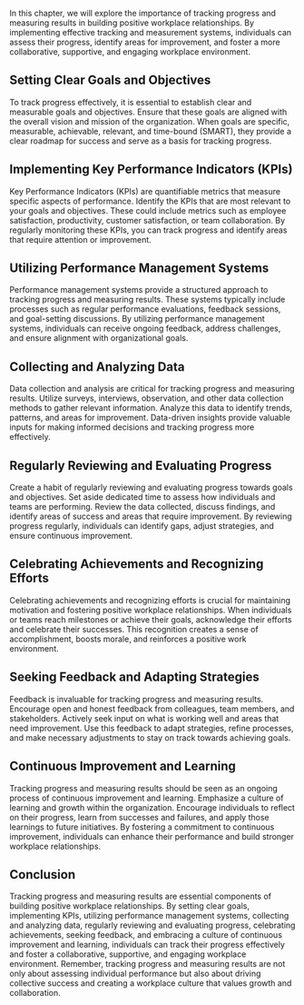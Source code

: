 
In this chapter, we will explore the importance of tracking progress and measuring results in building positive workplace relationships. By implementing effective tracking and measurement systems, individuals can assess their progress, identify areas for improvement, and foster a more collaborative, supportive, and engaging workplace environment.

## Setting Clear Goals and Objectives

To track progress effectively, it is essential to establish clear and measurable goals and objectives. Ensure that these goals are aligned with the overall vision and mission of the organization. When goals are specific, measurable, achievable, relevant, and time-bound (SMART), they provide a clear roadmap for success and serve as a basis for tracking progress.

## Implementing Key Performance Indicators (KPIs)

Key Performance Indicators (KPIs) are quantifiable metrics that measure specific aspects of performance. Identify the KPIs that are most relevant to your goals and objectives. These could include metrics such as employee satisfaction, productivity, customer satisfaction, or team collaboration. By regularly monitoring these KPIs, you can track progress and identify areas that require attention or improvement.

## Utilizing Performance Management Systems

Performance management systems provide a structured approach to tracking progress and measuring results. These systems typically include processes such as regular performance evaluations, feedback sessions, and goal-setting discussions. By utilizing performance management systems, individuals can receive ongoing feedback, address challenges, and ensure alignment with organizational goals.

## Collecting and Analyzing Data

Data collection and analysis are critical for tracking progress and measuring results. Utilize surveys, interviews, observation, and other data collection methods to gather relevant information. Analyze this data to identify trends, patterns, and areas for improvement. Data-driven insights provide valuable inputs for making informed decisions and tracking progress more effectively.

## Regularly Reviewing and Evaluating Progress

Create a habit of regularly reviewing and evaluating progress towards goals and objectives. Set aside dedicated time to assess how individuals and teams are performing. Review the data collected, discuss findings, and identify areas of success and areas that require improvement. By reviewing progress regularly, individuals can identify gaps, adjust strategies, and ensure continuous improvement.

## Celebrating Achievements and Recognizing Efforts

Celebrating achievements and recognizing efforts is crucial for maintaining motivation and fostering positive workplace relationships. When individuals or teams reach milestones or achieve their goals, acknowledge their efforts and celebrate their successes. This recognition creates a sense of accomplishment, boosts morale, and reinforces a positive work environment.

## Seeking Feedback and Adapting Strategies

Feedback is invaluable for tracking progress and measuring results. Encourage open and honest feedback from colleagues, team members, and stakeholders. Actively seek input on what is working well and areas that need improvement. Use this feedback to adapt strategies, refine processes, and make necessary adjustments to stay on track towards achieving goals.

## Continuous Improvement and Learning

Tracking progress and measuring results should be seen as an ongoing process of continuous improvement and learning. Emphasize a culture of learning and growth within the organization. Encourage individuals to reflect on their progress, learn from successes and failures, and apply those learnings to future initiatives. By fostering a commitment to continuous improvement, individuals can enhance their performance and build stronger workplace relationships.

## Conclusion

Tracking progress and measuring results are essential components of building positive workplace relationships. By setting clear goals, implementing KPIs, utilizing performance management systems, collecting and analyzing data, regularly reviewing and evaluating progress, celebrating achievements, seeking feedback, and embracing a culture of continuous improvement and learning, individuals can track their progress effectively and foster a collaborative, supportive, and engaging workplace environment. Remember, tracking progress and measuring results are not only about assessing individual performance but also about driving collective success and creating a workplace culture that values growth and collaboration.
